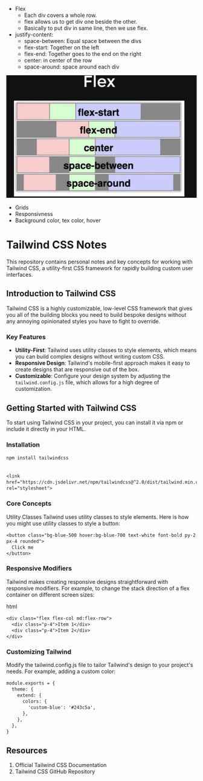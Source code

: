 - Flex
  - Each div covers a whole row.
  - flex allows us to get div one beside the other.
  - Basically to put div in same line, then we use flex.
- justify-content: 
  - space-between: Equal space between the divs
  - flex-start: Together on the left
  - flex-end: Together goes to the end on the right
  - center: in center of the row
  - space-around: space around each div

![./assets/flex.png](./assets/flex.png)

- Grids
- Responsivness
- Background color, tex color, hover



# Tailwind CSS Notes

This repository contains personal notes and key concepts for working with Tailwind CSS, a utility-first CSS framework for rapidly building custom user interfaces. 

## Introduction to Tailwind CSS

Tailwind CSS is a highly customizable, low-level CSS framework that gives you all of the building blocks you need to build bespoke designs without any annoying opinionated styles you have to fight to override.

### Key Features

- **Utility-First**: Tailwind uses utility classes to style elements, which means you can build complex designs without writing custom CSS.
- **Responsive Design**: Tailwind's mobile-first approach makes it easy to create designs that are responsive out of the box.
- **Customizable**: Configure your design system by adjusting the `tailwind.config.js` file, which allows for a high degree of customization.

## Getting Started with Tailwind CSS

To start using Tailwind CSS in your project, you can install it via npm or include it directly in your HTML.

### Installation

```
npm install tailwindcss


<link href="https://cdn.jsdelivr.net/npm/tailwindcss@^2.0/dist/tailwind.min.css" rel="stylesheet">
```

### Core Concepts
Utility Classes
Tailwind uses utility classes to style elements. Here is how you might use utility classes to style a button:

```
<button class="bg-blue-500 hover:bg-blue-700 text-white font-bold py-2 px-4 rounded">
  Click me
</button>
```

### Responsive Modifiers
Tailwind makes creating responsive designs straightforward with responsive modifiers. For example, to change the stack direction of a flex container on different screen sizes:

html
```
<div class="flex flex-col md:flex-row">
  <div class="p-4">Item 1</div>
  <div class="p-4">Item 2</div>
</div>

```

### Customizing Tailwind
Modify the tailwind.config.js file to tailor Tailwind's design to your project's needs. For example, adding a custom color:

```
module.exports = {
  theme: {
    extend: {
      colors: {
        'custom-blue': '#243c5a',
      },
    },
  },
}
```

## Resources
1. Official Tailwind CSS Documentation
2. Tailwind CSS GitHub Repository